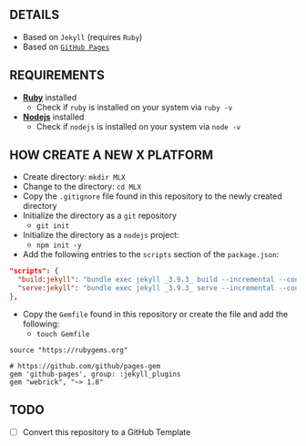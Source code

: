 ## DETAILS

  - Based on `Jekyll` (requires `Ruby`)
  - Based on [`GitHub Pages`](https://pages.github.com/)

## REQUIREMENTS

  - [**Ruby**](https://www.ruby-lang.org/en/) installed
    - Check if `ruby` is installed on your system via `ruby -v`
  - [**Nodejs**](https://nodejs.org/en) installed 
    - Check if `nodejs` is installed on your system via `node -v`

## HOW CREATE A NEW X PLATFORM

  - Create directory: `mkdir MLX`
  - Change to the directory: `cd MLX`
  - Copy the `.gitignore` file found in this repository to the newly created directory
  - Initialize the directory as a `git` repository
    - `git init`
  - Initialize the directory as a `nodejs` project:
    - `npm init -y`
  - Add the following entries to the `scripts` section of the `package.json`:

  ```json
  "scripts": {
    "build:jekyll": "bundle exec jekyll _3.9.3_ build --incremental --config _offline.yml",
    "serve:jekyll": "bundle exec jekyll _3.9.3_ serve --incremental --config _offline.yml"
  },
  ```

  - Copy the `Gemfile` found in this repository or create the file and add the following:
    - `touch Gemfile`
  
  ```Gemfile
  source "https://rubygems.org"

  # https://github.com/github/pages-gem
  gem 'github-pages', group: :jekyll_plugins
  gem "webrick", "~> 1.8"
  ```

## TODO

- [ ] Convert this repository to a GitHub Template